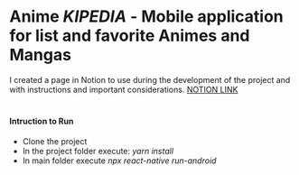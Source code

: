 # Anime _KIPEDIA_ - Mobile application for list and favorite Animes and Mangas

 I created a page in Notion to use during the development of the project and with instructions and important considerations.
 [NOTION LINK](https://www.notion.so/Technical-Test-Applaudo-991bcd35124446fc8940ce2f95f55c69) 

#


#### Intruction to Run

- Clone the project
- In the project folder execute: _yarn install_
- In main folder execute _npx react-native run-android_

